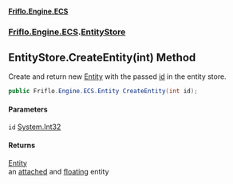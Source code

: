 #### [Friflo.Engine.ECS](index.md 'index')
### [Friflo.Engine.ECS](Friflo.Engine.ECS.md 'Friflo.Engine.ECS').[EntityStore](EntityStore.md 'Friflo.Engine.ECS.EntityStore')

## EntityStore.CreateEntity(int) Method

Create and return new [Entity](Entity.md 'Friflo.Engine.ECS.Entity') with the passed [id](EntityStore.CreateEntity(int).md#Friflo.Engine.ECS.EntityStore.CreateEntity(int).id 'Friflo.Engine.ECS.EntityStore.CreateEntity(int).id') in the entity store.

```csharp
public Friflo.Engine.ECS.Entity CreateEntity(int id);
```
#### Parameters

<a name='Friflo.Engine.ECS.EntityStore.CreateEntity(int).id'></a>

`id` [System.Int32](https://docs.microsoft.com/en-us/dotnet/api/System.Int32 'System.Int32')

#### Returns
[Entity](Entity.md 'Friflo.Engine.ECS.Entity')  
an [attached](StoreOwnership.md#Friflo.Engine.ECS.StoreOwnership.attached 'Friflo.Engine.ECS.StoreOwnership.attached') and [floating](TreeMembership.md#Friflo.Engine.ECS.TreeMembership.floating 'Friflo.Engine.ECS.TreeMembership.floating') entity